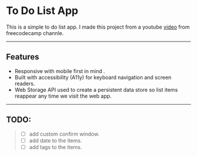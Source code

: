 # To Do List App
This is a simple to do list app.
I made this project from a youtube [video](https://youtu.be/y51Cv4wnsPw?si=84CR0503a0SzkIDW)  from freecodecamp channle.

---
## Features

- Responsive with mobile first in mind .
- Built with accessibility (A11y) for keyboard navigation and screen readers.
- Web Storage API used to create a persistent data store so list items reappear any time we visit the web app.

---
## TODO:
>- [ ] add custom confirm window.
>- [ ] add date to the items.
>- [ ] add tags to the items.
